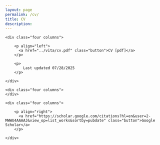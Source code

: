 ```yaml
---
layout: page
permalink: /cv/
title: CV
description: 
---
```



  <div class="docs-section">

    <div class="four columns">

        <p align="left">
          <a href="../vita/cv.pdf" class="button">CV [pdf]</a>
        </p>

        <p>
            Last updated 07/28/2025
        </p>

    </div>
    
    <div class="four columns">
    </div>
  
    <div class="four columns">

        <p align="right">
          <a href="https://scholar.google.com/citations?hl=en&user=2-MWWU4AAAAJ&view_op=list_works&sortby=pubdate" class="button">Google Scholar</a>
        </p>

    </div>
    
    

  
  

        
